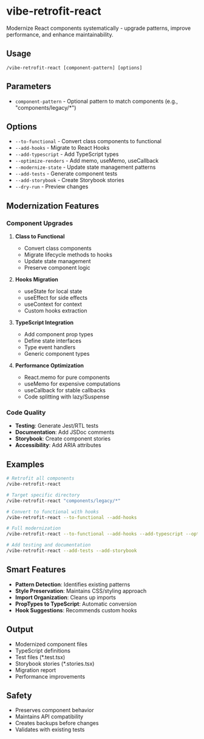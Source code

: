 # vibe-retrofit-react

Modernize React components systematically - upgrade patterns, improve performance, and enhance maintainability.

## Usage
```
/vibe-retrofit-react [component-pattern] [options]
```

## Parameters
- `component-pattern` - Optional pattern to match components (e.g., "components/legacy/*")

## Options
- `--to-functional` - Convert class components to functional
- `--add-hooks` - Migrate to React Hooks
- `--add-typescript` - Add TypeScript types
- `--optimize-renders` - Add memo, useMemo, useCallback
- `--modernize-state` - Update state management patterns
- `--add-tests` - Generate component tests
- `--add-storybook` - Create Storybook stories
- `--dry-run` - Preview changes

## Modernization Features

### Component Upgrades
1. **Class to Functional**
   - Convert class components
   - Migrate lifecycle methods to hooks
   - Update state management
   - Preserve component logic

2. **Hooks Migration**
   - useState for local state
   - useEffect for side effects
   - useContext for context
   - Custom hooks extraction

3. **TypeScript Integration**
   - Add component prop types
   - Define state interfaces
   - Type event handlers
   - Generic component types

4. **Performance Optimization**
   - React.memo for pure components
   - useMemo for expensive computations
   - useCallback for stable callbacks
   - Code splitting with lazy/Suspense

### Code Quality
- **Testing**: Generate Jest/RTL tests
- **Documentation**: Add JSDoc comments
- **Storybook**: Create component stories
- **Accessibility**: Add ARIA attributes

## Examples
```bash
# Retrofit all components
/vibe-retrofit-react

# Target specific directory
/vibe-retrofit-react "components/legacy/*"

# Convert to functional with hooks
/vibe-retrofit-react --to-functional --add-hooks

# Full modernization
/vibe-retrofit-react --to-functional --add-hooks --add-typescript --optimize-renders

# Add testing and documentation
/vibe-retrofit-react --add-tests --add-storybook
```

## Smart Features
- **Pattern Detection**: Identifies existing patterns
- **Style Preservation**: Maintains CSS/styling approach
- **Import Organization**: Cleans up imports
- **PropTypes to TypeScript**: Automatic conversion
- **Hook Suggestions**: Recommends custom hooks

## Output
- Modernized component files
- TypeScript definitions
- Test files (*.test.tsx)
- Storybook stories (*.stories.tsx)
- Migration report
- Performance improvements

## Safety
- Preserves component behavior
- Maintains API compatibility
- Creates backups before changes
- Validates with existing tests